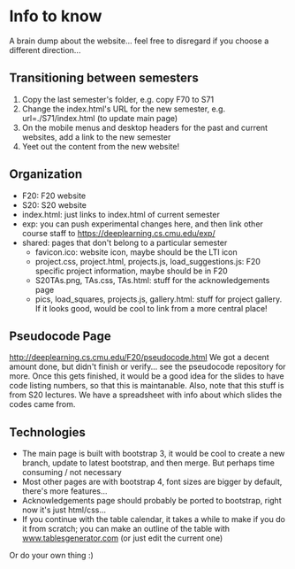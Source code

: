 # Info to know

A brain dump about the website... feel free to disregard if you choose a different direction...


## Transitioning between semesters

1. Copy the last semester's folder, e.g. copy F70 to S71
2. Change the index.html's URL for the new semester, e.g. url=./S71/index.html (to update main page)
3. On the mobile menus and desktop headers for the past and current websites, add a link to the new semester
4. Yeet out the content from the new website!


## Organization

- F20: F20 website
- S20: S20 website
- index.html: just links to index.html of current semester
- exp: you can push experimental changes here, and then link other course staff to https://deeplearning.cs.cmu.edu/exp/
- shared: pages that don't belong to a particular semester
  - favicon.ico: website icon, maybe should be the LTI icon
  - project.css, project.html, projects.js, load_suggestions.js: F20 specific project information, maybe should be in F20
  - S20TAs.png, TAs.css, TAs.html: stuff for the acknowledgements page
  - pics, load_squares, projects.js, gallery.html: stuff for project gallery. If it looks good, would be cool to link from a more central place!


## Pseudocode Page

http://deeplearning.cs.cmu.edu/F20/pseudocode.html
We got a decent amount done, but didn't finish or verify... see the pseudocode repository for more. Once this gets finished, it would be a good idea for the slides to have code listing numbers, so that this is maintanable. Also, note that this stuff is from S20 lectures. We have a spreadsheet with info about which slides the codes came from.


## Technologies

- The main page is built with bootstrap 3, it would be cool to create a new branch, update to latest bootstrap, and then merge. But perhaps time consuming / not necessary
- Most other pages are with bootstrap 4, font sizes are bigger by default, there's more features...
- Acknowledgements page should probably be ported to bootstrap, right now it's just html/css...
- If you continue with the table calendar, it takes a while to make if you do it from scratch; you can make an outline of the table with www.tablesgenerator.com (or just edit the current one)



Or do your own thing :)
